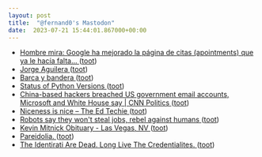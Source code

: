 ```yaml
---
layout: post
title:  "@fernand0's Mastodon"
date:  2023-07-21 15:44:01.867000+00:00
---
```

*  [Hombre mira: Google ha mejorado la página de citas (apointments) que ya le hacía falta... ](https://mastodon.social/@fernand0/110752841193677311) ([toot](https://mastodon.social/@fernand0/110752841193677311))
*  [Jorge Aguilera ](https://jorge.aguilera.soy/blog/2023/fedisearch.htm) ([toot](https://mastodon.social/@fernand0/110752778726542903))
*  [Barca y bandera ](https://www.flickr.com/photos/fernand0/53056185377) ([toot](https://mastodon.social/@fernand0/110752520884550085))
*  [Status of Python Versions ](https://devguide.python.org/versions) ([toot](https://mastodon.social/@fernand0/110752450215458543))
*  [China-based hackers breached US government email accounts, Microsoft and White House say \| CNN Politics  ](https://edition.cnn.com/2023/07/12/politics/china-based-hackers-us-government-email-intl-hnk/index.html) ([toot](https://mastodon.social/@fernand0/110751826765974491))
*  [Niceness is nice – The Ed Techie ](https://blog.edtechie.net/higher-ed/niceness-is-nice) ([toot](https://mastodon.social/@fernand0/110751653728037679))
*  [Robots say they won't steal jobs, rebel against humans ](https://www.reuters.com/technology/robots-say-they-wont-steal-jobs-rebel-against-humans-2023-07-07) ([toot](https://mastodon.social/@fernand0/110751401842552481))
*  [Kevin Mitnick Obituary - Las Vegas, NV ](https://www.dignitymemorial.com/obituaries/las-vegas-nv/kevin-mitnick-1137166) ([toot](https://mastodon.social/@fernand0/110751067702548140))
*  [Pareidolia. ](https://avecesunafoto.wordpress.com/2023/07/20/pareidolia) ([toot](https://mastodon.social/@fernand0/110750828790788563))
*  [The Identirati Are Dead. Long Live The Credentialites. ](https://www.linkedin.com/pulse/identirati-dead-long-live-credentialites-andrew-tobi) ([toot](https://mastodon.social/@fernand0/110750789153366655))
